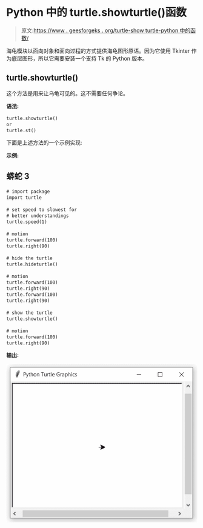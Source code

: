 # Python 中的 turtle.showturtle()函数

> 原文:[https://www . geesforgeks . org/turtle-show turtle-python 中的函数/](https://www.geeksforgeeks.org/turtle-showturtle-function-in-python/)

海龟模块以面向对象和面向过程的方式提供海龟图形原语。因为它使用 Tkinter 作为底层图形，所以它需要安装一个支持 Tk 的 Python 版本。

## turtle.showturtle()

这个方法是用来让乌龟可见的。这不需要任何争论。

**语法:**

```
turtle.showturtle() 
or 
turtle.st()

```

下面是上述方法的一个示例实现:

**示例:**

## 蟒蛇 3

```
# import package
import turtle

# set speed to slowest for
# better understandings
turtle.speed(1)

# motion
turtle.forward(100)
turtle.right(90)

# hide the turtle
turtle.hideturtle()

# motion
turtle.forward(100)
turtle.right(90)
turtle.forward(100)
turtle.right(90)

# show the turtle
turtle.showturtle()

# motion
turtle.forward(100)
turtle.right(90)
```

**输出:**

![](img/ff9b8bb4af979951f473c19218758f86.png)